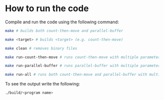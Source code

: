 # How to run the code

Compile and run the code using the following command:

```bash
make # builds both count-then-move and parallel-buffer

make <target> # builds <target> (e.g. count-then-move)

make clean # removes binary files

make run-count-then-move # runs count-then-move with multiple parameters

make run-parallel-buffer # runs parallel-buffer with multiple parameters

make run-all # runs both count-then-move and parallel-buffer with multiple parameters
```

To see the output write the following:

```bash
./build/<program name>
```
